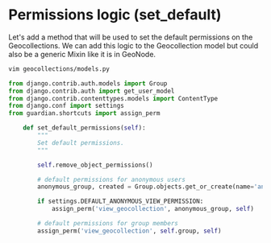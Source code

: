 # Permissions logic (set_default)

Let's add a method that will be used to set the default permissions on the Geocollections.
We can add this logic to the Geocollection model but could also be a generic Mixin like it is in GeoNode.
```bash
vim geocollections/models.py
```

```python
from django.contrib.auth.models import Group
from django.contrib.auth import get_user_model
from django.contrib.contenttypes.models import ContentType
from django.conf import settings
from guardian.shortcuts import assign_perm
```
```python
    def set_default_permissions(self):
        """
        Set default permissions.
        """

        self.remove_object_permissions()

        # default permissions for anonymous users
        anonymous_group, created = Group.objects.get_or_create(name='anonymous')

        if settings.DEFAULT_ANONYMOUS_VIEW_PERMISSION:
            assign_perm('view_geocollection', anonymous_group, self)

        # default permissions for group members
        assign_perm('view_geocollection', self.group, self)
```
